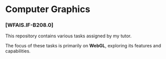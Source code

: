 # Computer Graphics

### [WFAIS.IF-B208.0]

This repository contains various tasks assigned by my tutor.

The focus of these tasks is primarily on **WebGL**, exploring its features and capabilities.
